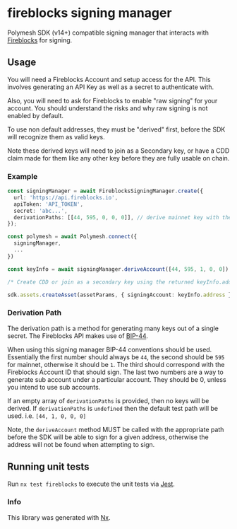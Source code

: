 # fireblocks signing manager

Polymesh SDK (v14+) compatible signing manager that interacts with [Fireblocks](https://www.fireblocks.com/) for signing.

## Usage

You will need a Fireblocks Account and setup access for the API. This involves generating an API Key as well as a secret to authenticate with.

Also, you will need to ask for Fireblocks to enable "raw signing" for your account. You should understand the risks and why raw signing is not enabled by default.

To use non default addresses, they must be "derived" first, before the SDK will recognize them as valid keys.

Note these derived keys will need to join as a Secondary key, or have a CDD claim made for them like any other key before they are fully usable on chain.

### Example

```ts
const signingManager = await FireblocksSigningManager.create({
  url: 'https://api.fireblocks.io',
  apiToken: 'API_TOKEN',
  secret: 'abc...',
  derivationPaths: [[44, 595, 0, 0, 0]], // derive mainnet key with the "default" Fireblocks account
});

const polymesh = await Polymesh.connect({
  signingManager,
  ...
})

const keyInfo = await signingManager.deriveAccount([44, 595, 1, 0, 0]) // derive another key to sign with

/* Create CDD or join as a secondary key using the returned keyInfo.address */

sdk.assets.createAsset(assetParams, { signingAccount: keyInfo.address })
```

### Derivation Path

The derivation path is a method for generating many keys out of a single secret. The Fireblocks API makes use of [BIP-44](https://github.com/bitcoin/bips/blob/master/bip-0044.mediawiki).

When using this signing manager BIP-44 conventions should be used. Essentially the first number should always be `44`, the second should be `595` for mainnet, otherwise it should be `1`. The third should correspond with the Fireblocks Account ID that should sign. The last two numbers are a way to generate sub account under a particular account. They should be 0, unless you intend to use sub accounts.

If an empty array of `derivationPaths` is provided, then no keys will be derived. If `derivationPaths` is `undefined` then the default test path will be used. i.e. `[44, 1, 0, 0, 0]`

Note, the `deriveAccount` method MUST be called with the appropriate path before the SDK will be able to sign for a given address, otherwise the address will not be found when attempting to sign.

## Running unit tests

Run `nx test fireblocks` to execute the unit tests via [Jest](https://jestjs.io).

### Info

This library was generated with [Nx](https://nx.dev).
